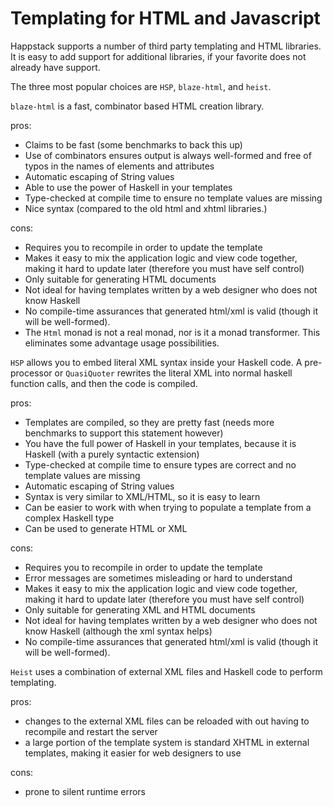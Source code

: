 Templating for HTML and Javascript
==================================

Happstack supports a number of third party templating and HTML
libraries. It is easy to add support for additional libraries, if your
favorite does not already have support.

The three most popular choices are `HSP`, `blaze-html`, and `heist`.

`blaze-html` is a fast, combinator based HTML creation library.

pros:

  * Claims to be fast (some benchmarks to back this up)
  * Use of combinators ensures output is always well-formed and free of typos in the names of elements and attributes
  * Automatic escaping of String values
  * Able to use the power of Haskell in your templates
  * Type-checked at compile time to ensure no template values are missing
  * Nice syntax (compared to the old html and xhtml libraries.)

cons:

  * Requires you to recompile in order to update the template
  * Makes it easy to mix the application logic and view code together, making it hard to update later (therefore you must have self control)
  * Only suitable for generating HTML documents
  * Not ideal for having templates written by a web designer who does not know Haskell
  * No compile-time assurances that generated html/xml is valid (though it will be well-formed).
  * The `Html` monad is not a real monad, nor is it a monad transformer. This eliminates some advantage usage possibilities.

`HSP` allows you to embed literal XML syntax inside your Haskell code. A pre-processor or `QuasiQuoter` rewrites the literal XML into normal haskell function calls, and then the code is compiled.

pros:

  * Templates are compiled, so they are pretty fast (needs more benchmarks to support this statement however)
  * You have the full power of Haskell in your templates, because it is Haskell (with a purely syntactic extension)
  * Type-checked at compile time to ensure types are correct and no template values are missing
  * Automatic escaping of String values
  * Syntax is very similar to XML/HTML, so it is easy to learn
  * Can be easier to work with when trying to populate a template from a complex Haskell type
  * Can be used to generate HTML or XML

cons:

  * Requires you to recompile in order to update the template
  * Error messages are sometimes misleading or hard to understand
  * Makes it easy to mix the application logic and view code together, making it hard to update later (therefore you must have self control)
  * Only suitable for generating XML and HTML documents
  * Not ideal for having templates written by a web designer who does not know Haskell (although the xml syntax helps)
  * No compile-time assurances that generated html/xml is valid (though it will be well-formed).


`Heist` uses a combination of external XML files and Haskell code to perform templating.

 pros:

  * changes to the external XML files can be reloaded with out having to recompile and restart the server
  * a large portion of the template system is standard XHTML in external templates, making it easier for web designers to use

cons:

 * prone to silent runtime errors

